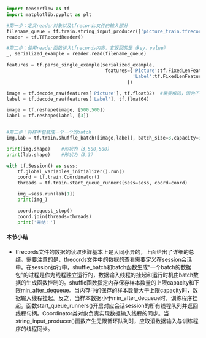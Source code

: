 
```python
import tensorflow as tf
import matplotlib.pyplot as plt

#第一步：定义reader对象以及tfrecords文件的输入部分
filename_queue = tf.train.string_input_producer(['picture_train.tfrecords'])
reader = tf.TFRecordReader()

#第二步：使用reader函数读入tfrecords内容，它返回的是（key，value）
_, serialized_example = reader.read(filename_queue)

features = tf.parse_single_example(serialized_example,
                                    features={'Picture':tf.FixedLenFeature([],tf.string),
                                              'Label':tf.FixedLenFeature([],tf.string)
                                            })

image = tf.decode_raw(features['Picture'], tf.float32)  #需要解码，因为不是单个的数值
label = tf.decode_raw(features['Label'], tf.float64)

image = tf.reshape(image, [500,500])
label = tf.reshape(label, [3])


#第三步：将样本包装成一个一个的batch
img,lab = tf.train.shuffle_batch([image,label], batch_size=3,capacity=32,min_after_dequeue=10)

print(img.shape)    #形状为（3,500,500）
print(lab.shape)    #形状为（3,3）

with tf.Session() as sess:
    tf.global_variables_initializer().run()
    coord = tf.train.Coordinator()
    threads = tf.train.start_queue_runners(sess=sess, coord=coord)

    img_=sess.run(lab[1])
    print(img_)

    coord.request_stop()
    coord.join(threads=threads)
    print('完结！')
```

#### 本节小结

* tfrecords文件的数据的读取步骤基本上是大同小异的，上面给出了详细的总结。需要注意的是，tfrecords文件中的数据的查看需要定义在session会话中。在session运行中，shuffle_batch和batch函数生成“一个batch的数据包”的过程是作为线程独立运行的，数据输入线程的挂起和运行时机由batch数据的生成函数控制的。shuffle函数指定内存保存样本数量的上限capacity和下限min_after_dequeue。当内存中的保存的样本数量大于上限capacity时，数据输入线程挂起。反之，当样本数据小于min_after_dequeue时，训练程序挂起。函数start_queue_runners()开启对应会话session的所有线程队列并返回线程句柄。Coordinator类对象负责实现数据输入线程的同步。当string_input_producer()函数产生无限循环队列时，应取消数据输入与训练程序的线程同步。


